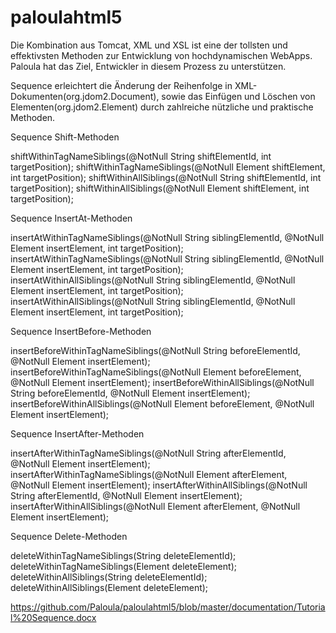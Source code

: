 # paloulahtml5
Die Kombination aus Tomcat, XML und XSL ist eine der tollsten und effektivsten Methoden zur Entwicklung von hochdynamischen WebApps. Paloula hat das Ziel, Entwickler in diesem Prozess zu unterstützen.

Sequence erleichtert die Änderung der Reihenfolge in XML-Dokumenten(org.jdom2.Document), sowie das Einfügen und Löschen von Elementen(org.jdom2.Element) durch zahlreiche nützliche und praktische Methoden.

Sequence Shift-Methoden

shiftWithinTagNameSiblings(@NotNull String shiftElementId, int targetPosition);
shiftWithinTagNameSiblings(@NotNull Element shiftElement, int targetPosition);
shiftWithinAllSiblings(@NotNull String shiftElementId, int targetPosition);
shiftWithinAllSiblings(@NotNull Element shiftElement, int targetPosition);

Sequence InsertAt-Methoden

insertAtWithinTagNameSiblings(@NotNull String siblingElementId, @NotNull Element insertElement, int targetPosition);
insertAtWithinTagNameSiblings(@NotNull String siblingElementId, @NotNull Element insertElement, int targetPosition);
insertAtWithinAllSiblings(@NotNull String siblingElementId, @NotNull Element insertElement, int targetPosition);
insertAtWithinAllSiblings(@NotNull String siblingElementId, @NotNull Element insertElement, int targetPosition);

Sequence InsertBefore-Methoden

insertBeforeWithinTagNameSiblings(@NotNull String beforeElementId, @NotNull Element insertElement);
insertBeforeWithinTagNameSiblings(@NotNull Element beforeElement, @NotNull Element insertElement);
insertBeforeWithinAllSiblings(@NotNull String beforeElementId, @NotNull Element insertElement);
insertBeforeWithinAllSiblings(@NotNull Element beforeElement, @NotNull Element insertElement);

Sequence InsertAfter-Methoden

insertAfterWithinTagNameSiblings(@NotNull String afterElementId, @NotNull Element insertElement);
insertAfterWithinTagNameSiblings(@NotNull Element afterElement, @NotNull Element insertElement);
insertAfterWithinAllSiblings(@NotNull String afterElementId, @NotNull Element insertElement);
insertAfterWithinAllSiblings(@NotNull Element afterElement, @NotNull Element insertElement);

Sequence Delete-Methoden

deleteWithinTagNameSiblings(String deleteElementId);
deleteWithinTagNameSiblings(Element deleteElement);
deleteWithinAllSiblings(String deleteElementId);
deleteWithinAllSiblings(Element deleteElement);

https://github.com/Paloula/paloulahtml5/blob/master/documentation/Tutorial%20Sequence.docx
